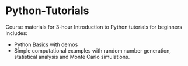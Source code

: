 # Python-Tutorials
Course materials for 3-hour Introduction to Python tutorials for beginners
Includes:
* Python Basics with demos 
* Simple computational examples with random number generation, statistical analysis and Monte Carlo simulations. 
